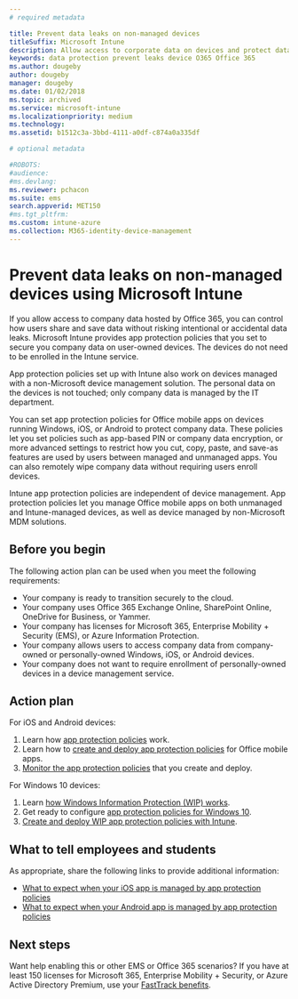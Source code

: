 ```yaml
---
# required metadata

title: Prevent data leaks on non-managed devices
titleSuffix: Microsoft Intune
description: Allow access to corporate data on devices and protect data from data leaks using Microsoft Intune. 
keywords: data protection prevent leaks device O365 Office 365
ms.author: dougeby
author: dougeby
manager: dougeby
ms.date: 01/02/2018
ms.topic: archived
ms.service: microsoft-intune
ms.localizationpriority: medium
ms.technology:
ms.assetid: b1512c3a-3bbd-4111-a0df-c874a0a335df

# optional metadata

#ROBOTS:
#audience:
#ms.devlang:
ms.reviewer: pchacon
ms.suite: ems
search.appverid: MET150
#ms.tgt_pltfrm:
ms.custom: intune-azure
ms.collection: M365-identity-device-management
--- 
```

# Prevent data leaks on non-managed devices using Microsoft Intune

If you allow access to company data hosted by Office 365, you can control how users share and save data without risking intentional or accidental data leaks. Microsoft Intune provides app protection policies that you set to secure you company data on user-owned devices. The devices do not need to be enrolled in the Intune service. 

App protection policies set up with Intune also work on devices managed with a non-Microsoft device management solution. The personal data on the devices is not touched; only company data is managed by the IT department. 

You can set app protection policies for Office mobile apps on devices running Windows, iOS, or Android to protect company data. These policies let you set policies such as app-based PIN or company data encryption, or more advanced settings to restrict how you cut, copy, paste, and save-as features are used by users between managed and unmanaged apps. You can also remotely wipe company data without requiring users enroll devices. 

Intune app protection policies are independent of device management. App protection policies let you manage Office mobile apps on both unmanaged and Intune-managed devices, as well as device managed by non-Microsoft MDM solutions. 

## Before you begin

The following action plan can be used when you meet the following requirements:
* Your company is ready to transition securely to the cloud.
* Your company uses Office 365 Exchange Online, SharePoint Online, OneDrive for Business, or Yammer.
* Your company has licenses for Microsoft 365, Enterprise Mobility + Security (EMS), or Azure Information Protection.
* Your company allows users to access company data from company-owned or personally-owned Windows, iOS, or Android devices. 
* Your company does not want to require enrollment of personally-owned devices in a device management service. 

## Action plan

For iOS and Android devices: 

1. Learn how [app protection policies](app-protection-policy.md) work.
2. Learn how to [create and deploy app protection policies](app-protection-policies.md) for Office mobile apps. 
3. [Monitor the app protection policies](app-protection-policies-monitor.md) that you create and deploy. 

For Windows 10 devices: 

1. Learn [how Windows Information Protection (WIP) works](https://docs.microsoft.com/windows/threat-protection/windows-information-protection/protect-enterprise-data-using-wip). 
2. Get ready to configure [app protection policies for Windows 10](app-protection-policies-configure-windows-10.md).
3. [Create and deploy WIP app protection policies with Intune](windows-information-protection-policy-create.md).

## What to tell employees and students

As appropriate, share the following links to provide additional information: 
* [What to expect when your iOS app is managed by app protection policies](app-protection-enabled-apps-ios.md)
* [What to expect when your Android app is managed by app protection policies](app-protection-enabled-apps-android.md) 

## Next steps

Want help enabling this or other EMS or Office 365 scenarios? If you have at least 150 licenses for Microsoft 365, Enterprise Mobility + Security, or Azure Active Directory Premium, use your [FastTrack benefits](https://docs.microsoft.com/enterprise-mobility-security/solutions/enterprise-mobility-fasttrack-program). 
